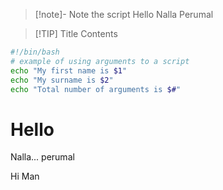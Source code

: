 > [!note]- Note the script
> Hello Nalla Perumal


> [!TIP] Title
> Contents


```bash
#!/bin/bash
# example of using arguments to a script
echo "My first name is $1"
echo "My surname is $2"
echo "Total number of arguments is $#"
```

# Hello

Nalla...
perumal

Hi Man